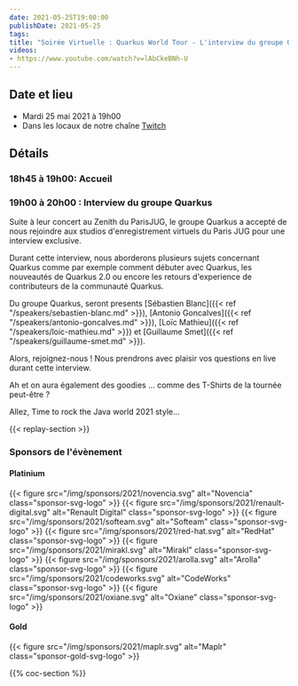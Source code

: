 ```yaml
---
date: 2021-05-25T19:00:00
publishDate: 2021-05-25
tags:
title: "Soirée Virtuelle : Quarkus World Tour - L'interview du groupe Quarkus"
videos:
- https://www.youtube.com/watch?v=lAbCkeBNh-U
---
```

## Date et lieu

* Mardi 25 mai 2021 à 19h00
* Dans les locaux de notre chaîne [Twitch](https://www.twitch.tv/parisjug)

## Détails

### 18h45 à 19h00: Accueil

### 19h00 à 20h00 : Interview du groupe Quarkus

Suite à leur concert au Zenith du ParisJUG, le groupe Quarkus a accepté de nous rejoindre aux studios d'enregistrement virtuels du Paris JUG pour une interview exclusive.

Durant cette interview, nous aborderons plusieurs sujets concernant Quarkus comme par exemple comment débuter avec Quarkus, les nouveautés de Quarkus 2.0 ou encore les retours d'experience de contributeurs de la communauté Quarkus.

Du groupe Quarkus, seront presents [Sébastien Blanc]({{< ref "/speakers/sebastien-blanc.md" >}}), [Antonio Goncalves]({{< ref "/speakers/antonio-goncalves.md" >}}), [Loïc Mathieu]({{< ref "/speakers/loic-mathieu.md" >}}) et [Guillaume Smet]({{< ref "/speakers/guillaume-smet.md" >}}).

Alors, rejoignez-nous ! Nous prendrons avec plaisir vos questions en live durant cette interview.

Ah et on aura également des goodies … comme des T-Shirts de la tournée peut-être ?

Allez, Time to rock the Java world 2021 style… 

{{< replay-section >}}

### Sponsors de l'évènement

#### Platinium
{{< figure src="/img/sponsors/2021/novencia.svg" alt="Novencia" class="sponsor-svg-logo" >}}
{{< figure src="/img/sponsors/2021/renault-digital.svg" alt="Renault Digital" class="sponsor-svg-logo" >}}
{{< figure src="/img/sponsors/2021/softeam.svg" alt="Softeam" class="sponsor-svg-logo" >}}
{{< figure src="/img/sponsors/2021/red-hat.svg" alt="RedHat" class="sponsor-svg-logo" >}}
{{< figure src="/img/sponsors/2021/mirakl.svg" alt="Mirakl" class="sponsor-svg-logo" >}}
{{< figure src="/img/sponsors/2021/arolla.svg" alt="Arolla" class="sponsor-svg-logo" >}}
{{< figure src="/img/sponsors/2021/codeworks.svg" alt="CodeWorks" class="sponsor-svg-logo" >}}
{{< figure src="/img/sponsors/2021/oxiane.svg" alt="Oxiane" class="sponsor-svg-logo" >}}

#### Gold
{{< figure src="/img/sponsors/2021/maplr.svg" alt="Maplr" class="sponsor-gold-svg-logo" >}}

{{% coc-section %}}
